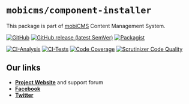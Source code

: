 # `mobicms/component-installer`

This package is part of [mobiCMS](https://github.com/mobicms/mobicms) Content Management System.

[![GitHub](https://img.shields.io/github/license/mobicms/component-installer?color=green)](https://github.com/mobicms/component-installer/blob/develop/LICENSE)
[![GitHub release (latest SemVer)](https://img.shields.io/github/v/release/mobicms/component-installer)](https://github.com/mobicms/component-installer/releases)
[![Packagist](https://img.shields.io/packagist/dt/mobicms/component-installer)](https://packagist.org/packages/mobicms/component-installer)

[![CI-Analysis](https://github.com/mobicms/component-installer/workflows/Analysis/badge.svg)](https://github.com/mobicms/component-installer/actions?query=workflow%3AAnalysis)
[![CI-Tests](https://github.com/mobicms/component-installer/workflows/Tests/badge.svg)](https://github.com/mobicms/component-installer/actions?query=workflow%3ATests)
[![Code Coverage](https://scrutinizer-ci.com/g/mobicms/component-installer/badges/coverage.png)](https://scrutinizer-ci.com/g/mobicms/component-installer/code-structure/develop/code-coverage)
[![Scrutinizer Code Quality](https://scrutinizer-ci.com/g/mobicms/component-installer/badges/quality-score.png)](https://scrutinizer-ci.com/g/mobicms/component-installer)

## Our links
- [**Project Website**](https://mobicms.org) and support forum
- [**Facebook**](https://www.facebook.com/mobicms)
- [**Twitter**](https://twitter.com/mobicms)

